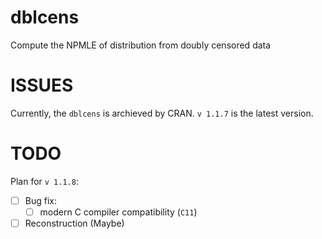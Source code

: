 # dblcens
Compute the NPMLE of distribution from doubly censored data


# ISSUES

Currently, the `dblcens` is archieved by CRAN. `v 1.1.7` is the latest version. 

# TODO

Plan for `v 1.1.8`:

- [ ] Bug fix:
	- [ ] modern C compiler  compatibility (`C11`)
- [ ] Reconstruction (Maybe)
